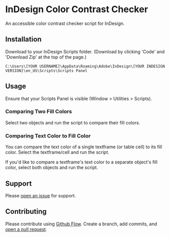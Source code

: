 # InDesign Color Contrast Checker

An accessible color contrast checker script for InDesign.


## Installation

Download to your InDesign Scripts folder. (Download by clicking 'Code' and 'Download Zip' at the top of the page.)

```
C:\Users\[YOUR USERNAME]\AppData\Roaming\Adobe\InDesign\[YOUR INDESIGN VERSION]\en_US\Scripts\Scripts Panel
```

## Usage

Ensure that your Scripts Panel is visible (Window > Utilities > Scripts).

### Comparing Two Fill Colors

Select two objects and run the script to compare their fill colors.

### Comparing Text Color to Fill Color

You can compare the text color of a single textframe (or table cell) to its fill color. Select the textframe/cell and run the script.

If you'd like to compare a textframe's text color to a separate object's fill color, select both objects and run the script.


## Support

Please [open an issue](https://github.com/james-mallette/indesign-contrast-checker/issues/new) for support.

## Contributing

Please contribute using [Github Flow](https://guides.github.com/introduction/flow/). Create a branch, add commits, and [open a pull request](https://github.com/fraction/readme-boilerplate/compare/).
